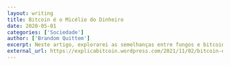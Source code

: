 ```yaml
---
layout: writing
title: Bitcoin é o Micélio do Dinheiro
date: 2020-05-01
categories: ['Sociedade']
author: ['Brandom Quittem']
excerpt: Neste artigo, explorarei as semelhanças entre fungos e bitcoin. <br/> <b>Traduzido por:</b> Pudim
external_url: https://explicabitcoin.wordpress.com/2021/11/02/bitcoin-e-o-micelio-do-dinheiro/
---
```

